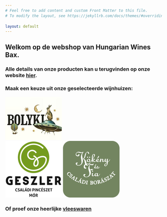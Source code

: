 ```yaml
---
# Feel free to add content and custom Front Matter to this file.
# To modify the layout, see https://jekyllrb.com/docs/themes/#overriding-theme-defaults

layout: default
---
```

## Welkom op de webshop van Hungarian Wines Bax.  
### Alle details van onze producten kan u terugvinden op onze website [hier](https://www.wijnen-bax.be).

### Maak een keuze uit onze geselecteerde wijnhuizen:

[![Bolyki](/images/features/Bolyki.jpg)](/bolyki/)  
[![Geszler](/images/features/Geszler.png)](/geszler/)
[![Kokeny](/images/features/Kokeny.png)](/kokeny/)

### Of proef onze heerlijke [vleeswaren](/kolbasz)
